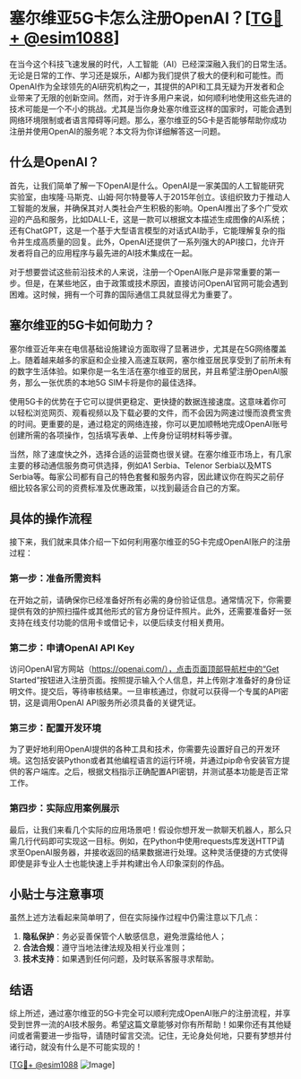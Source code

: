 # 塞尔维亚5G卡怎么注册OpenAI？[[TG💪+ @esim1088](https://t.me/s/esim1088)]

在当今这个科技飞速发展的时代，人工智能（AI）已经深深融入我们的日常生活。无论是日常的工作、学习还是娱乐，AI都为我们提供了极大的便利和可能性。而OpenAI作为全球领先的AI研究机构之一，其提供的API和工具无疑为开发者和企业带来了无限的创新空间。然而，对于许多用户来说，如何顺利地使用这些先进的技术可能是一个不小的挑战。尤其是当你身处塞尔维亚这样的国家时，可能会遇到网络环境限制或者语言障碍等问题。那么，塞尔维亚的5G卡是否能够帮助你成功注册并使用OpenAI的服务呢？本文将为你详细解答这一问题。

## 什么是OpenAI？

首先，让我们简单了解一下OpenAI是什么。OpenAI是一家美国的人工智能研究实验室，由埃隆·马斯克、山姆·阿尔特曼等人于2015年创立。该组织致力于推动人工智能的发展，并确保其对人类社会产生积极的影响。OpenAI推出了多个广受欢迎的产品和服务，比如DALL-E，这是一款可以根据文本描述生成图像的AI系统；还有ChatGPT，这是一个基于大型语言模型的对话式AI助手，它能理解复杂的指令并生成高质量的回复。此外，OpenAI还提供了一系列强大的API接口，允许开发者将自己的应用程序与最先进的AI技术集成在一起。

对于想要尝试这些前沿技术的人来说，注册一个OpenAI账户是非常重要的第一步。但是，在某些地区，由于政策或技术原因，直接访问OpenAI官网可能会遇到困难。这时候，拥有一个可靠的国际通信工具就显得尤为重要了。

## 塞尔维亚的5G卡如何助力？

塞尔维亚近年来在电信基础设施建设方面取得了显著进步，尤其是在5G网络覆盖上。随着越来越多的家庭和企业接入高速互联网，塞尔维亚居民享受到了前所未有的数字生活体验。如果你是一名生活在塞尔维亚的居民，并且希望注册OpenAI服务，那么一张优质的本地5G SIM卡将是你的最佳选择。

使用5G卡的优势在于它可以提供更稳定、更快捷的数据连接速度。这意味着你可以轻松浏览网页、观看视频以及下载必要的文件，而不会因为网速过慢而浪费宝贵的时间。更重要的是，通过稳定的网络连接，你可以更加顺畅地完成OpenAI账号创建所需的各项操作，包括填写表单、上传身份证明材料等步骤。

当然，除了速度快之外，选择合适的运营商也很关键。在塞尔维亚市场上，有几家主要的移动通信服务商可供选择，例如A1 Serbia、Telenor Serbia以及MTS Serbia等。每家公司都有自己的特色套餐和服务内容，因此建议你在购买之前仔细比较各家公司的资费标准及优惠政策，以找到最适合自己的方案。

## 具体的操作流程

接下来，我们就来具体介绍一下如何利用塞尔维亚的5G卡完成OpenAI账户的注册过程：

### 第一步：准备所需资料
在开始之前，请确保你已经准备好所有必需的身份验证信息。通常情况下，你需要提供有效的护照扫描件或其他形式的官方身份证件照片。此外，还需要准备好一张支持在线支付功能的信用卡或借记卡，以便后续支付相关费用。

### 第二步：申请OpenAI API Key
访问OpenAI官方网站（https://openai.com/），点击页面顶部导航栏中的“Get Started”按钮进入注册页面。按照提示输入个人信息，并上传刚才准备好的身份证明文件。提交后，等待审核结果。一旦审核通过，你就可以获得一个专属的API密钥，这是调用OpenAI API服务所必须具备的关键凭证。

### 第三步：配置开发环境
为了更好地利用OpenAI提供的各种工具和技术，你需要先设置好自己的开发环境。这包括安装Python或者其他编程语言的运行环境，并通过pip命令安装官方提供的客户端库。之后，根据文档指示正确配置API密钥，并测试基本功能是否正常工作。

### 第四步：实际应用案例展示
最后，让我们来看几个实际的应用场景吧！假设你想开发一款聊天机器人，那么只需几行代码即可实现这一目标。例如，在Python中使用requests库发送HTTP请求至OpenAI服务器，并接收返回的结果数据进行处理。这种灵活便捷的方式使得即使是非专业人士也能快速上手并构建出令人印象深刻的作品。

## 小贴士与注意事项

虽然上述方法看起来简单明了，但在实际操作过程中仍需注意以下几点：

1. **隐私保护**：务必妥善保管个人敏感信息，避免泄露给他人；
2. **合法合规**：遵守当地法律法规及相关行业准则；
3. **技术支持**：如果遇到任何问题，及时联系客服寻求帮助。

## 结语

综上所述，通过塞尔维亚的5G卡完全可以顺利完成OpenAI账户的注册流程，并享受到世界一流的AI技术服务。希望这篇文章能够对你有所帮助！如果你还有其他疑问或者需要进一步指导，请随时留言交流。记住，无论身处何地，只要有梦想并付诸行动，就没有什么是不可能实现的！

[[TG💪+ @esim1088](https://t.me/s/esim1088) ![Image](https://i.postimg.cc/4NQfJmqS/Snipaste-2025-05-13-00-14-12.png)]